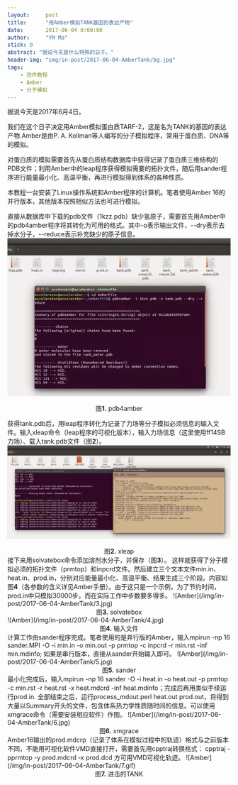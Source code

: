 ```yaml
---
layout:     post
title:      "用Amber模拟TANK基因的表达产物"
date:       2017-06-04 0:00:00
author:     "YM Ma"
stick: 0
abstract: "据说今天是什么特殊的日子。"	
header-img: "img/in-post/2017-06-04-AmberTank/bg.jpg"
tags:
    - 软件教程
    - Amber
    - 分子模拟
---
```




据说今天是2017年6月4日。

我们在这个日子决定用Amber模拟蛋白质TARF-2，这是名为TANK的基因的表达产物.Amber是由P. A. Kollman等人编写的分子模拟程序，常用于蛋白质、DNA等的模拟。

对蛋白质的模拟需要首先从蛋白质结构数据库中获得记录了蛋白质三维结构的PDB文件；利用Amber中的leap程序获得模拟需要的拓扑文件，随后用sander程序进行能量最小化、高温平衡，再进行模拟得到体系的各种性质。

本教程一台安装了Linux操作系统和Amber程序的计算机。笔者使用Amber 16的并行版本，其他版本按照相似方法也可进行模拟。

直接从数据库中下载的pdb文件（1kzz.pdb）缺少氢原子，需要首先用Amber中的pdb4amber程序将其转化为可用的格式。其中-o表示输出文件，--dry表示去掉水分子，--reduce表示补充缺少的原子信息。
![Amber](/img/in-post/2017-06-04-AmberTank/1.jpg)
<center>图<strong>1.</strong> pdb4amber</center>

获得tank.pdb后，用leap程序转化为记录了力场等分子模拟必须信息的输入文件。输入xleap命令（leap程序的可视化版本），输入力场信息（这里使用ff14SB力场）、载入tank.pdb文件（图<strong>2</strong>）。
![Amber](/img/in-post/2017-06-04-AmberTank/2.jpg)
<center>图<strong>2.</strong> xleap</center>
接下来用solvatebox命令添加溶剂水分子，并保存（图<strong>3</strong>）。
这样就获得了分子模拟必须的拓扑文件（prmtop）和inpcrd文件。然后建立三个文本文件min.in、heat.in、prod.in，分别对应能量最小化、高温平衡、结果生成三个阶段。内容如图<strong>4</strong>（各参数的含义详见Amber手册）。由于这只是一个示例，为了节约时间，prod.in中只模拟30000步，而在实际工作中步数要多得多。
![Amber](/img/in-post/2017-06-04-AmberTank/3.jpg)
<center>图<strong>3.</strong> solvatebox</center>
![Amber](/img/in-post/2017-06-04-AmberTank/4.jpg)
<center>图<strong>4.</strong> 输入文件</center>
计算工作由sander程序完成。笔者使用的是并行版的Amber，输入mpirun -np 16 sander.MPI -O -i min.in -o min.out -p prmtop -c inpcrd -r min.rst -inf min.mdinfo; 如果是串行版本，直接从sander开始输入即可。
![Amber](/img/in-post/2017-06-04-AmberTank/5.jpg)
<center>图<strong>5.</strong> sander</center>
最小化完成后，输入mpirun -np 16 sander -O -i heat.in -o heat.out -p prmtop -c min.rst -r heat.rst -x heat.mdcrd -inf heat.mdinfo；完成后再用类似手续运行prod.in.
全部结束之后，运行process_mdout.perl heat.out prod.out，将得到大量以Summary开头的文件，包含体系热力学性质随时间的信息。可以使用xmgrace命令（需要安装相应软件）作图。
![Amber](/img/in-post/2017-06-04-AmberTank/6.jpg)
<center>图<strong>6.</strong> xmgrace</center>
Amber16输出的prod.mdcrp（记录了体系在模拟过程中的轨迹）格式与之前版本不同，不能用可视化软件VMD直接打开，需要首先用cpptraj转换格式：
cpptraj -pprmtop -y prod.mdcrd -x prod.dcd   
方可用VMD可视化轨迹。
![Amber](/img/in-post/2017-06-04-AmberTank/7.gif)
<center>图<strong>7.</strong> 进击的TANK</center>